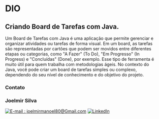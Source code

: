 # DIO

## Criando Board de Tarefas com Java.

Um Board de Tarefas com Java é uma aplicação que permite gerenciar e organizar atividades ou tarefas de forma visual. Em um board, as tarefas são representadas por cartões que podem ser movidos entre diferentes etapas ou categorias, como "A Fazer" (To Do), "Em Progresso" (In Progress) e "Concluídas" (Done), por exemplo. Esse tipo de ferramenta é muito útil para quem trabalha com metodologias ágeis.
No contexto do Java, você pode criar um board de tarefas simples ou complexo, dependendo do seu nível de conhecimento e do objetivo do projeto.

### Contato

### Joelmir Silva

[![E-mail : joelmirmanoel80@Gmail.com](https://img.shields.io/badge/-Email-000?style=for-the-badge&logo=microsoft-outlook&logoColor=E94D5F)](joelmirmanoel80@gmail.com)
[![LinkedIn](https://img.shields.io/badge/-LinkedIn-000?style=for-the-badge&logo=linkedin&logoColor=30A3DC)](https://www.linkedin.com/in/joelmir-silva-451052134/)
